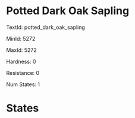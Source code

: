 # Potted Dark Oak Sapling

TextId: potted_dark_oak_sapling

MinId: 5272

MaxId: 5272

Hardness: 0

Resistance: 0


Num States: 1

# States
```

```